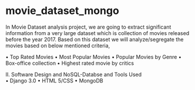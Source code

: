 # movie_dataset_mongo

In Movie Dataset analysis project, we are going to extract significant 
information from a very large dataset which is collection of movies released
before the year 2017. Based on this dataset we will analyze/segregate the movies based on below mentioned criteria,

•	Top Rated Movies
•	Most Popular Movies
•	Popular Movies by Genre
•	Box-office collection
•	Highest rated movie by critics


II.	Software Design and NoSQL-Databse and Tools Used	
•	Django 3.0
•	HTML 5/CSS
•	MongoDB


